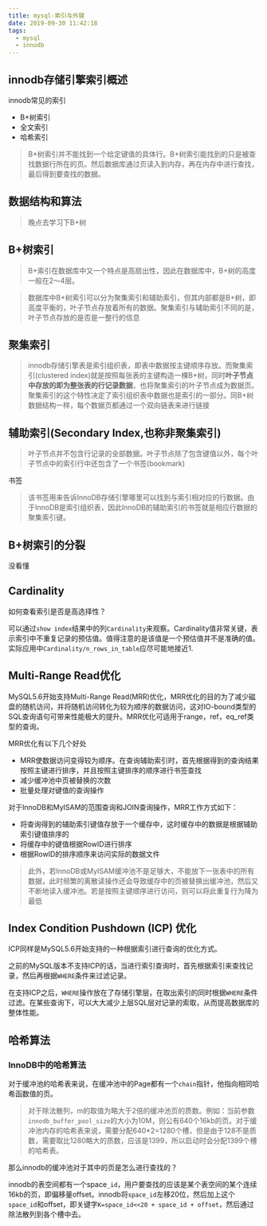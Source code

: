 ```yaml
---
title: mysql-索引与外键
date: 2019-09-30 11:42:18
tags:
  - mysql
  - innodb
---
```


## innodb存储引擎索引概述

innodb常见的索引
- B+树索引
- 全文索引
- 哈希索引

> B+树索引并不能找到一个给定键值的具体行。B+树索引能找到的只是被查找数据行所在的页。然后数据库通过页读入到内存，再在内存中进行查找，最后得到要查找的数据。


## 数据结构和算法

> 晚点去学习下B+树

## B+树索引

> B+索引在数据库中又一个特点是高扇出性，因此在数据库中，B+树的高度一般在2～4层。

> 数据库中B+树索引可以分为聚集索引和辅助索引，但其内部都是B+树，即高度平衡的，叶子节点存放着所有的数据。聚集索引与辅助索引不同的是，叶子节点存放的是否是一整行的信息

## 聚集索引

> innodb存储引擎表是索引组织表，即表中数据按主键顺序存放。而聚集索引(clustered index)就是按照每张表的主键构造一棵B+树，同时**叶子节点中存放的即为整张表的行记录数据**，也将聚集索引的叶子节点成为数据页。聚集索引的这个特性决定了索引组织表中数据也是索引的一部分。同B+树数据结构一样，每个数据页都通过一个双向链表来进行链接

## 辅助索引(Secondary Index,也称非聚集索引)

> 叶子节点并不包含行记录的全部数据。叶子节点除了包含键值以外，每个叶子节点中的索引行中还包含了一个书签(bookmark)

书签  
> 该书签用来告诉InnoDB存储引擎哪里可以找到与索引相对应的行数据。由于InnoDB是索引组织表，因此InnoDB的辅助索引的书签就是相应行数据的聚集索引键。

## B+树索引的分裂

没看懂

## Cardinality

如何查看索引是否是高选择性？

可以通过`show index`结果中的列`Cardinality`来观察。Cardinality值非常关键，表示索引中不重复记录的预估值。值得注意的是该值是一个预估值并不是准确的值。实际应用中`Cardinality/n_rows_in_table`应尽可能地接近1.

## Multi-Range Read优化

MySQL5.6开始支持Multi-Range Read(MRR)优化，MRR优化的目的为了减少磁盘的随机访问，并将随机访问转化为较为顺序的数据访问，这对IO-bound类型的SQL查询语句可带来性能极大的提升。MRR优化可适用于range，ref，eq_ref类型的查询。

MRR优化有以下几个好处
- MRR使数据访问变得较为顺序。在查询辅助索引时，首先根据得到的查询结果按照主键进行排序，并且按照主键排序的顺序进行书签查找
- 减少缓冲池中页被替换的次数
- 批量处理对键值的查询操作

对于InnoDB和MyISAM的范围查询和JOIN查询操作，MRR工作方式如下：
- 将查询得到的辅助索引键值存放于一个缓存中，这时缓存中的数据是根据辅助索引键值排序的
- 将缓存中的键值根据RowID进行排序
- 根据RowID的排序顺序来访问实际的数据文件

> 此外，若InnoDB或MyISAM缓冲池不是足够大，不能放下一张表中的所有数据，此时频繁的离散读操作还会导致缓存中的页被替换出缓冲池，然后又不断地读入缓冲池。若是按照主键顺序进行访问，则可以将此重复行为降为最低

## Index Condition Pushdown (ICP) 优化
ICP同样是MySQL5.6开始支持的一种根据索引进行查询的优化方式。

之前的MySQL版本不支持ICP的话，当进行索引查询时，首先根据索引来查找记录，然后再根据`WHERE`条件来过滤记录。

在支持ICP之后，`WHERE`操作放在了存储引擎层，在取出索引的同时根据`WHERE`条件过滤。在某些查询下，可以大大减少上层SQL层对记录的索取，从而提高数据库的整体性能。

## 哈希算法

### InnoDB中的哈希算法

对于缓冲池的哈希表来说，在缓冲池中的Page都有一个`chain`指针，他指向相同哈希函数值的页。

> 对于除法散列，m的取值为略大于2倍的缓冲池页的质数。例如：当前参数`innodb_buffer_pool_size`的大小为10M，则公有640个16kb的页。对于缓冲池内存的哈希表来说，需要分配640*2=1280个槽，但是由于128不是质数，需要取比1280略大的质数，应该是1399，所以启动时会分配1399个槽的哈希表。

那么innodb的缓冲池对于其中的页是怎么进行查找的？

innodb的表空间都有一个space`_id`，用户要查找的应该是某个表空间的某个连续16kb的页，即偏移量offset。innodb将`space_id`左移20位，然后加上这个`space_id`和offset，即关键字`K=space_id<<20 + space_id + offset`，然后通过除法散列到各个槽中去。




